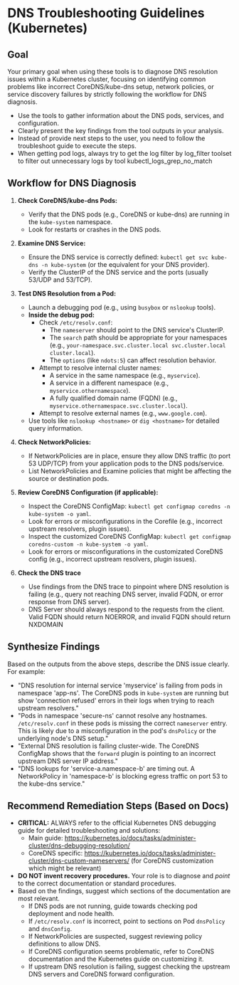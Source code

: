 # DNS Troubleshooting Guidelines (Kubernetes)

## Goal
Your primary goal when using these tools is to diagnose DNS resolution issues within a Kubernetes cluster, focusing on identifying common problems like incorrect CoreDNS/kube-dns setup, network policies, or service discovery failures by strictly following the workflow for DNS diagnosis.

*   Use the tools to gather information about the DNS pods, services, and configuration.
*   Clearly present the key findings from the tool outputs in your analysis.
*   Instead of provide next steps to the user, you need to follow the troubleshoot guide to execute the steps.
*   When getting pod logs, always try to get the log filter by log_filter toolset to filter out unnecessary logs by tool kubectl_logs_grep_no_match

## Workflow for DNS Diagnosis

1.  **Check CoreDNS/kube-dns Pods:**
    *   Verify that the DNS pods (e.g., CoreDNS or kube-dns) are running in the `kube-system` namespace.
    *   Look for restarts or crashes in the DNS pods.

2.  **Examine DNS Service:**
    *   Ensure the DNS service is correctly defined: `kubectl get svc kube-dns -n kube-system` (or the equivalent for your DNS provider).
    *   Verify the ClusterIP of the DNS service and the ports (usually 53/UDP and 53/TCP).

3.  **Test DNS Resolution from a Pod:**
    *   Launch a debugging pod (e.g., using `busybox` or `nslookup` tools).
    *   **Inside the debug pod:**
        *   Check `/etc/resolv.conf`:
            *   The `nameserver` should point to the DNS service's ClusterIP.
            *   The `search` path should be appropriate for your namespaces (e.g., `your-namespace.svc.cluster.local svc.cluster.local cluster.local`).
            *   The `options` (like `ndots:5`) can affect resolution behavior.
        *   Attempt to resolve internal cluster names:
            *   A service in the same namespace (e.g., `myservice`).
            *   A service in a different namespace (e.g., `myservice.othernamespace`).
            *   A fully qualified domain name (FQDN) (e.g., `myservice.othernamespace.svc.cluster.local`).
        *   Attempt to resolve external names (e.g., `www.google.com`).
    *   Use tools like `nslookup <hostname>` or `dig <hostname>` for detailed query information.

4.  **Check NetworkPolicies:**
    *   If NetworkPolicies are in place, ensure they allow DNS traffic (to port 53 UDP/TCP) from your application pods to the DNS pods/service.
    *   List NetworkPolicies and Examine policies that might be affecting the source or destination pods.

5.  **Review CoreDNS Configuration (if applicable):**
    *   Inspect the CoreDNS ConfigMap: `kubectl get configmap coredns -n kube-system -o yaml`.
    *   Look for errors or misconfigurations in the Corefile (e.g., incorrect upstream resolvers, plugin issues).
    *   Inspect the customized CoreDNS ConfigMap: `kubectl get configmap coredns-custom -n kube-system -o yaml`.
    *   Look for errors or misconfigurations in the customizated CoreDNS config (e.g., incorrect upstream resolvers, plugin issues).

6.  **Check the DNS trace**
    *   Use findings from the DNS trace to pinpoint where DNS resolution is failing (e.g., query not reaching DNS server, invalid FQDN, or error response from DNS server).
    *   DNS Server should always respond to the requests from the client. Valid FQDN should return NOERROR, and invalid FQDN should return NXDOMAIN

## Synthesize Findings
Based on the outputs from the above steps, describe the DNS issue clearly. For example:
*   "DNS resolution for internal service 'myservice' is failing from pods in namespace 'app-ns'. The CoreDNS pods in `kube-system` are running but show 'connection refused' errors in their logs when trying to reach upstream resolvers."
*   "Pods in namespace 'secure-ns' cannot resolve any hostnames. `/etc/resolv.conf` in these pods is missing the correct `nameserver` entry. This is likely due to a misconfiguration in the pod's `dnsPolicy` or the underlying node's DNS setup."
*   "External DNS resolution is failing cluster-wide. The CoreDNS ConfigMap shows that the `forward` plugin is pointing to an incorrect upstream DNS server IP address."
*   "DNS lookups for 'service-a.namespace-b' are timing out. A NetworkPolicy in 'namespace-b' is blocking egress traffic on port 53 to the kube-dns service."

## Recommend Remediation Steps (Based on Docs)
*   **CRITICAL:** ALWAYS refer to the official Kubernetes DNS debugging guide for detailed troubleshooting and solutions:
    *   Main guide: https://kubernetes.io/docs/tasks/administer-cluster/dns-debugging-resolution/
    *   CoreDNS specific: https://kubernetes.io/docs/tasks/administer-cluster/dns-custom-nameservers/ (for CoreDNS customization which might be relevant)
*   **DO NOT invent recovery procedures.** Your role is to diagnose and *point* to the correct documentation or standard procedures.
*   Based on the findings, suggest which sections of the documentation are most relevant.
    *   If DNS pods are not running, guide towards checking pod deployment and node health.
    *   If `/etc/resolv.conf` is incorrect, point to sections on Pod `dnsPolicy` and `dnsConfig`.
    *   If NetworkPolicies are suspected, suggest reviewing policy definitions to allow DNS.
    *   If CoreDNS configuration seems problematic, refer to CoreDNS documentation and the Kubernetes guide on customizing it.
    *   If upstream DNS resolution is failing, suggest checking the upstream DNS servers and CoreDNS forward configuration.
